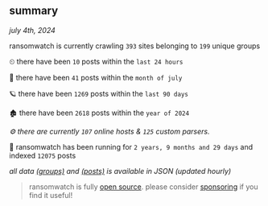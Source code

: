 
## summary
_july 4th, 2024_

ransomwatch is currently crawling `393` sites belonging to `199` unique groups

⏲ there have been `10` posts within the `last 24 hours`

🦈 there have been `41` posts within the `month of july`

🪐 there have been `1269` posts within the `last 90 days`

🏚 there have been `2618` posts within the `year of 2024`

_⚙️ there are currently `107` online hosts & `125` custom parsers._

🦕 ransomwatch has been running for `2 years, 9 months and 29 days` and indexed `12075` posts

_all data  [(groups)](http://ransomwhat.telemetry.ltd/groups) and [(posts)](http://ransomwhat.telemetry.ltd/posts) is available in JSON (updated hourly)_

> ransomwatch is fully [open source](https://github.com/joshhighet/ransomwatch#ransomwatch--). please consider [sponsoring](https://github.com/sponsors/joshhighet) if you find it useful!

